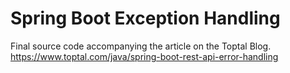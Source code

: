 # Spring Boot Exception Handling
Final source code accompanying the article on the Toptal Blog.
https://www.toptal.com/java/spring-boot-rest-api-error-handling



